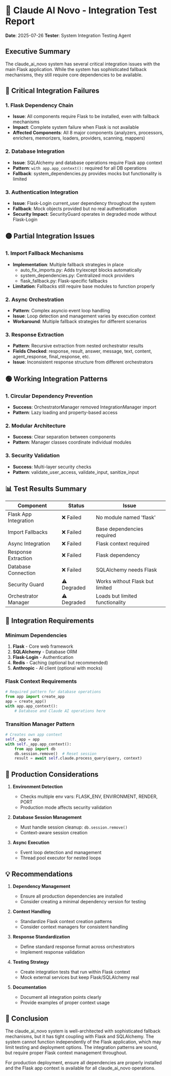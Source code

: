 # 🧪 Claude AI Novo - Integration Test Report

**Date**: 2025-07-26
**Tester**: System Integration Testing Agent

## Executive Summary

The claude_ai_novo system has several critical integration issues with the main Flask application. While the system has sophisticated fallback mechanisms, they still require core dependencies to be available.

## 🔴 Critical Integration Failures

### 1. Flask Dependency Chain
- **Issue**: All components require Flask to be installed, even with fallback mechanisms
- **Impact**: Complete system failure when Flask is not available
- **Affected Components**: All 8 major components (analyzers, processors, enrichers, memorizers, loaders, providers, scanning, mappers)

### 2. Database Integration
- **Issue**: SQLAlchemy and database operations require Flask app context
- **Pattern**: `with app.app_context():` required for all DB operations
- **Fallback**: system_dependencies.py provides mocks but functionality is limited

### 3. Authentication Integration
- **Issue**: Flask-Login current_user dependency throughout the system
- **Fallback**: Mock objects provided but no real authentication
- **Security Impact**: SecurityGuard operates in degraded mode without Flask-Login

## 🟡 Partial Integration Issues

### 1. Import Fallback Mechanisms
- **Implementation**: Multiple fallback strategies in place
  - auto_fix_imports.py: Adds try/except blocks automatically
  - system_dependencies.py: Centralized mock providers
  - flask_fallback.py: Flask-specific fallbacks
- **Limitation**: Fallbacks still require base modules to function properly

### 2. Async Orchestration
- **Pattern**: Complex asyncio event loop handling
- **Issue**: Loop detection and management varies by execution context
- **Workaround**: Multiple fallback strategies for different scenarios

### 3. Response Extraction
- **Pattern**: Recursive extraction from nested orchestrator results
- **Fields Checked**: response, result, answer, message, text, content, agent_response, final_response, etc.
- **Issue**: Inconsistent response structure from different orchestrators

## 🟢 Working Integration Patterns

### 1. Circular Dependency Prevention
- **Success**: OrchestratorManager removed IntegrationManager import
- **Pattern**: Lazy loading and property-based access

### 2. Modular Architecture
- **Success**: Clear separation between components
- **Pattern**: Manager classes coordinate individual modules

### 3. Security Validation
- **Success**: Multi-layer security checks
- **Pattern**: validate_user_access, validate_input, sanitize_input

## 📊 Test Results Summary

| Component | Status | Issue |
|-----------|--------|-------|
| Flask App Integration | ❌ Failed | No module named 'flask' |
| Import Fallbacks | ❌ Failed | Base dependencies required |
| Async Integration | ❌ Failed | Flask context required |
| Response Extraction | ❌ Failed | Flask dependency |
| Database Connection | ❌ Failed | SQLAlchemy needs Flask |
| Security Guard | ⚠️ Degraded | Works without Flask but limited |
| Orchestrator Manager | ⚠️ Degraded | Loads but limited functionality |

## 🔧 Integration Requirements

### Minimum Dependencies
1. **Flask** - Core web framework
2. **SQLAlchemy** - Database ORM
3. **Flask-Login** - Authentication
4. **Redis** - Caching (optional but recommended)
5. **Anthropic** - AI client (optional with mocks)

### Flask Context Requirements
```python
# Required pattern for database operations
from app import create_app
app = create_app()
with app.app_context():
    # Database and Claude AI operations here
```

### Transition Manager Pattern
```python
# Creates own app context
self._app = app
with self._app.app_context():
    from app import db
    db.session.remove()  # Reset session
    result = await self.claude.process_query(query, context)
```

## 🚨 Production Considerations

1. **Environment Detection**
   - Checks multiple env vars: FLASK_ENV, ENVIRONMENT, RENDER, PORT
   - Production mode affects security validation

2. **Database Session Management**
   - Must handle session cleanup: `db.session.remove()`
   - Context-aware session creation

3. **Async Execution**
   - Event loop detection and management
   - Thread pool executor for nested loops

## 💡 Recommendations

1. **Dependency Management**
   - Ensure all production dependencies are installed
   - Consider creating a minimal dependency version for testing

2. **Context Handling**
   - Standardize Flask context creation patterns
   - Consider context managers for consistent handling

3. **Response Standardization**
   - Define standard response format across orchestrators
   - Implement response validation

4. **Testing Strategy**
   - Create integration tests that run within Flask context
   - Mock external services but keep Flask/SQLAlchemy real

5. **Documentation**
   - Document all integration points clearly
   - Provide examples of proper context usage

## 📝 Conclusion

The claude_ai_novo system is well-architected with sophisticated fallback mechanisms, but it has tight coupling with Flask and SQLAlchemy. The system cannot function independently of the Flask application, which may limit testing and deployment options. The integration patterns are sound, but require proper Flask context management throughout.

For production deployment, ensure all dependencies are properly installed and the Flask app context is available for all claude_ai_novo operations.